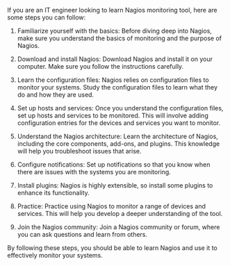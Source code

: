 If you are an IT engineer looking to learn Nagios monitoring tool, here are some steps you can follow:

1. Familiarize yourself with the basics: Before diving deep into Nagios, make sure you understand the basics of monitoring and the purpose of Nagios.

2. Download and install Nagios: Download Nagios and install it on your computer. Make sure you follow the instructions carefully.

3. Learn the configuration files: Nagios relies on configuration files to monitor your systems. Study the configuration files to learn what they do and how they are used.

4. Set up hosts and services: Once you understand the configuration files, set up hosts and services to be monitored. This will involve adding configuration entries for the devices and services you want to monitor.

5. Understand the Nagios architecture: Learn the architecture of Nagios, including the core components, add-ons, and plugins. This knowledge will help you troubleshoot issues that arise.

6. Configure notifications: Set up notifications so that you know when there are issues with the systems you are monitoring.

7. Install plugins: Nagios is highly extensible, so install some plugins to enhance its functionality. 

8. Practice: Practice using Nagios to monitor a range of devices and services. This will help you develop a deeper understanding of the tool.

9. Join the Nagios community: Join a Nagios community or forum, where you can ask questions and learn from others.

By following these steps, you should be able to learn Nagios and use it to effectively monitor your systems.
